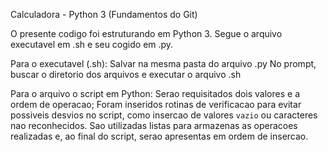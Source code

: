 Calculadora - Python 3 (Fundamentos do Git)

O presente codigo foi estruturando em Python 3.
Segue o arquivo executavel em .sh e seu cogido em .py.

Para o executavel (.sh):
  Salvar na mesma pasta do arquivo .py
  No prompt, buscar o diretorio dos arquivos e executar o arquivo .sh

Para o arquivo o script em Python:
  Serao requisitados dois valores e a ordem de operacao;
    Foram inseridos rotinas de verificacao para evitar possiveis desvios no script, como insercao de valores `vazio` ou caracteres nao reconhecidos.
  Sao utilizadas listas para armazenas as operacoes realizadas e, ao final do script, serao apresentas em ordem de insercao.
